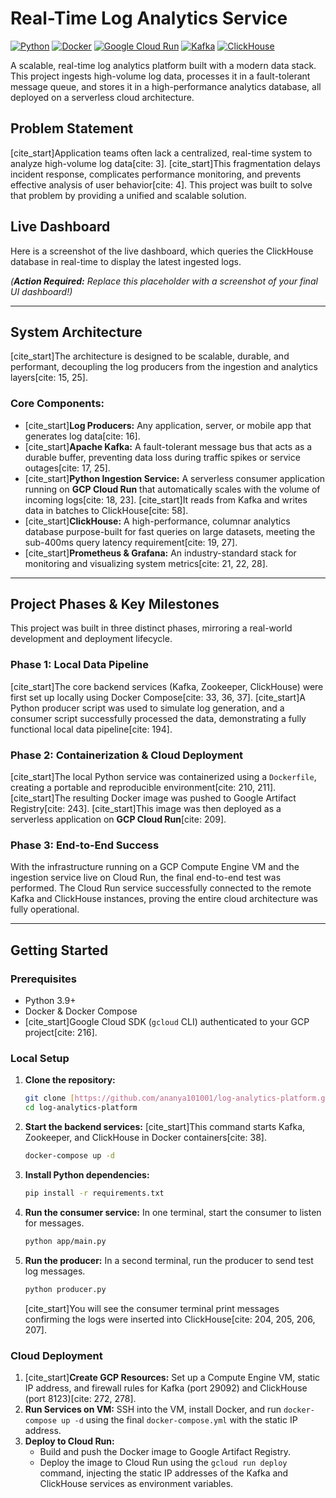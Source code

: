 # Real-Time Log Analytics Service

[![Python](https://img.shields.io/badge/Python-3.11-3776AB.svg?style=flat&logo=python)](https://www.python.org/)
[![Docker](https://img.shields.io/badge/Docker-20.10-2496ED.svg?style=flat&logo=docker)](https://www.docker.com/)
[![Google Cloud Run](https://img.shields.io/badge/Google_Cloud_Run-Serverless-4285F4.svg?style=flat&logo=google-cloud)](https://cloud.google.com/run)
[![Kafka](https://img.shields.io/badge/Apache_Kafka-3.3-231F20.svg?style=flat&logo=apache-kafka)](https://kafka.apache.org/)
[![ClickHouse](https://img.shields.io/badge/ClickHouse-23.8-FFCC00.svg?style=flat&logo=clickhouse)](https://clickhouse.com/)

A scalable, real-time log analytics platform built with a modern data stack. This project ingests high-volume log data, processes it in a fault-tolerant message queue, and stores it in a high-performance analytics database, all deployed on a serverless cloud architecture.

## Problem Statement

[cite_start]Application teams often lack a centralized, real-time system to analyze high-volume log data[cite: 3]. [cite_start]This fragmentation delays incident response, complicates performance monitoring, and prevents effective analysis of user behavior[cite: 4]. This project was built to solve that problem by providing a unified and scalable solution.

## Live Dashboard

Here is a screenshot of the live dashboard, which queries the ClickHouse database in real-time to display the latest ingested logs.

*(**Action Required:** Replace this placeholder with a screenshot of your final UI dashboard!)*

---

## System Architecture

[cite_start]The architecture is designed to be scalable, durable, and performant, decoupling the log producers from the ingestion and analytics layers[cite: 15, 25].


### Core Components:

* [cite_start]**Log Producers:** Any application, server, or mobile app that generates log data[cite: 16].
* [cite_start]**Apache Kafka:** A fault-tolerant message bus that acts as a durable buffer, preventing data loss during traffic spikes or service outages[cite: 17, 25].
* [cite_start]**Python Ingestion Service:** A serverless consumer application running on **GCP Cloud Run** that automatically scales with the volume of incoming logs[cite: 18, 23]. [cite_start]It reads from Kafka and writes data in batches to ClickHouse[cite: 58].
* [cite_start]**ClickHouse:** A high-performance, columnar analytics database purpose-built for fast queries on large datasets, meeting the sub-400ms query latency requirement[cite: 19, 27].
* [cite_start]**Prometheus & Grafana:** An industry-standard stack for monitoring and visualizing system metrics[cite: 21, 22, 28].

---

## Project Phases & Key Milestones

This project was built in three distinct phases, mirroring a real-world development and deployment lifecycle.

### Phase 1: Local Data Pipeline

[cite_start]The core backend services (Kafka, Zookeeper, ClickHouse) were first set up locally using Docker Compose[cite: 33, 36, 37]. [cite_start]A Python producer script was used to simulate log generation, and a consumer script successfully processed the data, demonstrating a fully functional local data pipeline[cite: 194].


### Phase 2: Containerization & Cloud Deployment

[cite_start]The local Python service was containerized using a `Dockerfile`, creating a portable and reproducible environment[cite: 210, 211]. [cite_start]The resulting Docker image was pushed to Google Artifact Registry[cite: 243]. [cite_start]This image was then deployed as a serverless application on **GCP Cloud Run**[cite: 209].


### Phase 3: End-to-End Success

With the infrastructure running on a GCP Compute Engine VM and the ingestion service live on Cloud Run, the final end-to-end test was performed. The Cloud Run service successfully connected to the remote Kafka and ClickHouse instances, proving the entire cloud architecture was fully operational.


---

## Getting Started

### Prerequisites

* Python 3.9+
* Docker & Docker Compose
* [cite_start]Google Cloud SDK (`gcloud` CLI) authenticated to your GCP project[cite: 216].

### Local Setup

1.  **Clone the repository:**
    ```bash
    git clone [https://github.com/ananya101001/log-analytics-platform.git](https://github.com/ananya101001/log-analytics-platform.git)
    cd log-analytics-platform
    ```
2.  **Start the backend services:**
    [cite_start]This command starts Kafka, Zookeeper, and ClickHouse in Docker containers[cite: 38].
    ```bash
    docker-compose up -d
    ```
3.  **Install Python dependencies:**
    ```bash
    pip install -r requirements.txt
    ```
4.  **Run the consumer service:**
    In one terminal, start the consumer to listen for messages.
    ```bash
    python app/main.py
    ```
5.  **Run the producer:**
    In a second terminal, run the producer to send test log messages.
    ```bash
    python producer.py
    ```
    [cite_start]You will see the consumer terminal print messages confirming the logs were inserted into ClickHouse[cite: 204, 205, 206, 207].

### Cloud Deployment

1.  [cite_start]**Create GCP Resources:** Set up a Compute Engine VM, static IP address, and firewall rules for Kafka (port 29092) and ClickHouse (port 8123)[cite: 272, 278].
2.  **Run Services on VM:** SSH into the VM, install Docker, and run `docker-compose up -d` using the final `docker-compose.yml` with the static IP address.
3.  **Deploy to Cloud Run:**
    * Build and push the Docker image to Google Artifact Registry.
    * Deploy the image to Cloud Run using the `gcloud run deploy` command, injecting the static IP addresses of the Kafka and ClickHouse services as environment variables.
